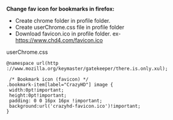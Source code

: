 **Change fav icon for bookmarks in firefox:**

 - Create chrome folder in profile folder. 
 - Create userChrome.css file in
   profile folder
 - Download favicon.ico in profile folder. ex- https://www.chd4.com/favicon.ico
  


userChrome.css

    @namespace url(http ://www.mozilla.org/keymaster/gatekeeper/there.is.only.xul);

     /* Bookmark icon (favicon) */
    .bookmark-item[label="CrazyHD"] image { 
     width:0pt!important; 
     height:0pt!important; 
     padding: 0 0 16px 16px !important; 
     background:url('crazyhd-favicon.ico')!important; 
    }

   

